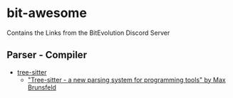 # bit-awesome #
Contains the Links from the BitEvolution Discord Server

## Parser - Compiler ##

  * [tree-sitter](https://tree-sitter.github.io/tree-sitter/)
      * ["Tree-sitter - a new parsing system for programming tools" by Max Brunsfeld](https://youtu.be/Jes3bD6P0To)
